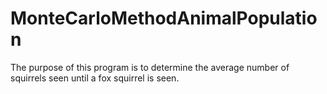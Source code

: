 # MonteCarloMethodAnimalPopulation
The purpose of this program is to determine the average number of squirrels seen until a fox squirrel is seen.
